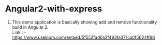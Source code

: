 # Angular2-with-express
1) This demo application is basically showing add and remove functionality build in Angular 2.<br>
Link : -  https://www.useloom.com/embed/5f552fad0a2f493fa371ca0f5624ff96 <br>
